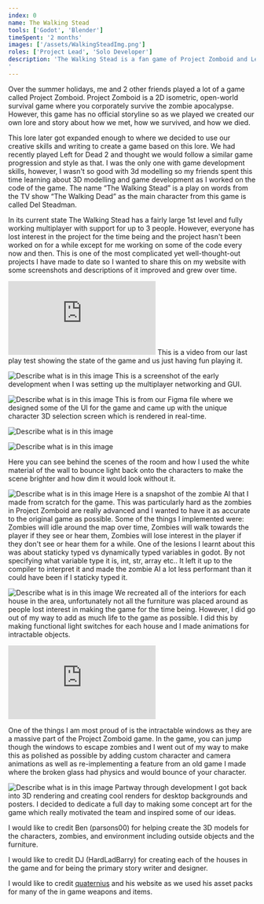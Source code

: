 ```yaml
---
index: 0
name: The Walking Stead
tools: ['Godot', 'Blender']
timeSpent: '2 months'
images: ['/assets/WalkingSteadImg.png']
roles: ['Project Lead', 'Solo Developer']
description: 'The Walking Stead is a fan game of Project Zomboid and Left For Dead 2.
'
---
```


Over the summer holidays, me and 2 other friends played a lot of a game called Project Zomboid. Project Zomboid is a 2D isometric, open-world survival game where you corporately survive the zombie apocalypse. However, this game has no official storyline so as we played we created our own lore and story about how we met, how we survived, and how we died.

This lore later got expanded enough to where we decided to use our creative skills and writing to create a game based on this lore. We had recently played Left for Dead 2 and thought we would follow a similar game progression and style as that. I was the only one with game development skills, however, I wasn't so good with 3d modelling so my friends spent this time learning about 3D modelling and game development as I worked on the code of the game. The name “The Walking Stead” is a play on words from the TV show “The Walking Dead” as the main character from this game is called Del Steadman.

In its current state The Walking Stead has a fairly large 1st level and fully working multiplayer with support for up to 3 people. However, everyone has lost interest in the project for the time being and the project hasn't been worked on for a while except for me working on some of the code every now and then. This is one of the most complicated yet well-thought-out projects I have made to date so I wanted to share this on my website with some screenshots and descriptions of it improved and grew over time.

<iframe
    src="https://www.youtube.com/embed/ugyTidbpqo8?si=y88RANgu6QRcU30W"
    title="YouTube video"
    allowFullScreen
    frameborder="0"
>
</iframe>
This is a video from our last play test showing the state of the game and us just having fun playing it.

![Describe what is in this image](/assets/DelsteadmanEarlyScreenshot.PNG)
This is a screenshot of the early development when I was setting up the multiplayer networking and GUI.

![Describe what is in this image](/assets/DelsteadmanFigmaDesigns.png)
This is from our Figma file where we designed some of the UI for the game and came up with the unique character 3D selection screen which is rendered in real-time.

<div class="ImageGrid">

![Describe what is in this image](/assets/DelsteadmanSelect1.PNG)

![Describe what is in this image](/assets/DelsteadmanSelect2.PNG)

</div>
Here you can see behind the scenes of the room and how I used the white material of the wall to bounce light back onto the characters to make the scene brighter and how dim it would look without it.

![Describe what is in this image](/assets/DelsteadmanZombieAI.PNG)
Here is a snapshot of the zombie AI that I made from scratch for the game. This was particularly hard as the zombies in Project Zomboid are really advanced and I wanted to have it as accurate to the original game as possible. Some of the things I implemented were: Zombies will idle around the map over time, Zombies will walk towards the player if they see or hear them, Zombies will lose interest in the player if they don't see or hear them for a while. One of the lesions I learnt about this was about staticky typed vs dynamically typed variables in godot. By not specifying what variable type it is, int, str, array etc.. It left it up to the compiler to interpret it and made the zombie AI a lot less performant than it could have been if I staticky typed it.

![Describe what is in this image](/assets/InsideBigHouse.PNG)
We recreated all of the interiors for each house in the area, unfortunately not all the furniture was placed around as people lost interest in making the game for the time being. However, I did go out of my way to add as much life to the game as possible. I did this by making functional light switches for each house and I made animations for intractable objects.

<iframe
    src="https://www.youtube.com/embed/WE7Oonea6hk?si=Nj4AuWWXCl8k5a-I"
    title="YouTube video"
    allowFullScreen
    frameborder="0"
>
</iframe>

One of the things I am most proud of is the intractable windows as they are a massive part of the Project Zomboid game. In the game, you can jump though the windows to escape zombies and I went out of my way to make this as polished as possible by adding custom character and camera animations as well as re-implementing a feature from an old game I made where the broken glass had physics and would bounce of your character.

![Describe what is in this image](/assets/WalkingSteadConceptArt.png)
Partway through development I got back into 3D rendering and creating cool renders for desktop backgrounds and posters. I decided to dedicate a full day to making some concept art for the game which really motivated the team and inspired some of our ideas.

I would like to credit Ben (parsons00) for helping create the 3D models for the characters, zombies, and environment including outside objects and the furniture.

I would like to credit DJ (HardLadBarry) for creating each of the houses in the game and for being the primary story writer and designer.

I would like to credit [quaternius](https://quaternius.com/) and his website as we used his asset packs for many of the in game weapons and items.
